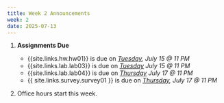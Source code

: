 ```yaml
---
title: Week 2 Announcements
week: 2
date: 2025-07-13
---
```


1. **Assignments Due**
    * {{site.links.hw.hw01}} is due on *<u>Tuesday</u>, July 15 @ 11 PM*
    * {{site.links.lab.lab03}} is due on *<u>Tuesday</u> July 15 @ 11 PM*
    * {{site.links.lab.lab04}} is due on *<u>Thursday</u> July 17 @ 11 PM*
    * {{ site.links.survey.survey01 }}  is due on *<u>Thursday</u>, July 17 @ 11 PM*

2. Office hours start this week. 
